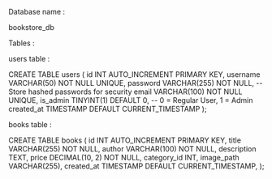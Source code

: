 Database name :

bookstore_db

Tables :

users table :

CREATE TABLE users (
id INT AUTO_INCREMENT PRIMARY KEY,
username VARCHAR(50) NOT NULL UNIQUE,
password VARCHAR(255) NOT NULL, -- Store hashed passwords for security
email VARCHAR(100) NOT NULL UNIQUE,
is_admin TINYINT(1) DEFAULT 0, -- 0 = Regular User, 1 = Admin
created_at TIMESTAMP DEFAULT CURRENT_TIMESTAMP
);

books table :

CREATE TABLE books (
id INT AUTO_INCREMENT PRIMARY KEY,
title VARCHAR(255) NOT NULL,
author VARCHAR(100) NOT NULL,
description TEXT,
price DECIMAL(10, 2) NOT NULL,
category_id INT,
image_path VARCHAR(255),
created_at TIMESTAMP DEFAULT CURRENT_TIMESTAMP,
);
